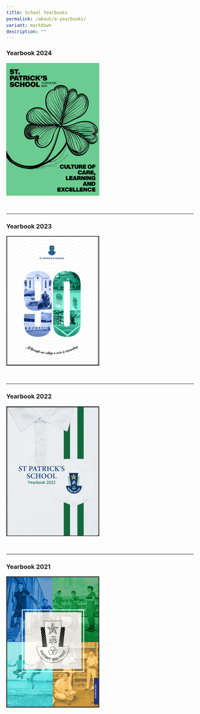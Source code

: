 ```yaml
---
title: School Yearbooks
permalink: /about/e-yearbooks/
variant: markdown
description: ""
---
```

### **Yearbook 2024**


<a href="https://issuu.com/stpatricksch7022/docs/yearbook_2024_final_v3_compressed?fr=xKAE9_zU1NQ"><img style="width:250px" src="/images/Yearbook_2024.png">
</a>

<br>
<hr>



### **Yearbook 2023**


<a href="https://issuu.com/stpatricksch7022/docs/the_patrician_2023_compressed"><img style="width:250px" src="/images/Yearbook_2023.png">
</a>

<br>
<hr>

### **Yearbook 2022**


<a href="https://issuu.com/stpatricksch7022/docs/the_patrician_2022_compressed"><img style="width:250px" src="/images/Yearbook_2022.png">
</a>

<br>
<hr>

### **Yearbook 2021**


<a href="https://issuu.com/stpatricksch7022/docs/the_patrician_2021"><img style="width:250px" src="/images/Yearbook_2021.png">
</a>